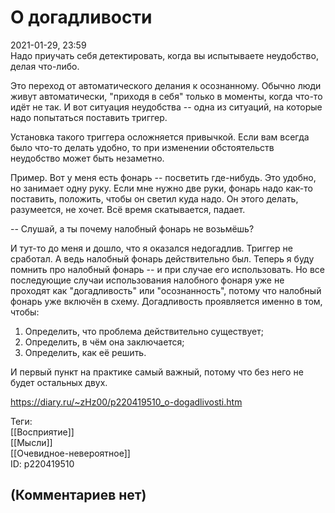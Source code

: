 О догадливости
==============

  
2021-01-29, 23:59  
 Надо приучать себя детектировать, когда вы испытываете неудобство, делая что-либо.   
   
 Это переход от автоматического делания к осознанному. Обычно люди живут автоматически, "приходя в себя" только в моменты, когда что-то идёт не так. И вот ситуация неудобства -- одна из ситуаций, на которые надо попытаться поставить триггер.   
   
 Установка такого триггера осложняется привычкой. Если вам всегда было что-то делать удобно, то при изменении обстоятельств неудобство может быть незаметно.   
   
 Пример. Вот у меня есть фонарь -- посветить где-нибудь. Это удобно, но занимает одну руку. Если мне нужно две руки, фонарь надо как-то поставить, положить, чтобы он светил куда надо. Он этого делать, разумеется, не хочет. Всё время скатывается, падает.   
   
 -- Слушай, а ты почему налобный фонарь не возьмёшь?   
   
 И тут-то до меня и дошло, что я оказался недогадлив. Триггер не сработал. А ведь налобный фонарь действительно был. Теперь я буду помнить про налобный фонарь -- и при случае его использовать. Но все последующие случаи использования налобного фонаря уже не проходят как "догадливость" или "осознанность", потому что налобный фонарь уже включён в схему. Догадливость проявляется именно в том, чтобы:   
 1) Определить, что проблема действительно существует;   
 2) Определить, в чём она заключается;   
 3) Определить, как её решить.   
   
 И первый пункт на практике самый важный, потому что без него не будет остальных двух.   
  
<https://diary.ru/~zHz00/p220419510_o-dogadlivosti.htm>  
  
Теги:  
[[Восприятие]]  
[[Мысли]]  
[[Очевидное-невероятное]]  
ID: p220419510  


(Комментариев нет)
------------------